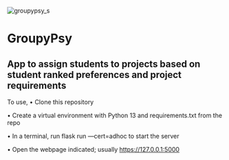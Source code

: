 
![groupypsy_s](https://github.com/user-attachments/assets/feaa4d0a-e318-41d2-8e24-9422f01c0d33)
# GroupyPsy
## App to assign students to projects based on student ranked preferences and project requirements

To use, 
• Clone this repository

• Create a virtual environment with Python 13 and requirements.txt from the repo

• In a terminal, run flask run —cert=adhoc to start the server

• Open the webpage indicated; usually https://127.0.0.1:5000
